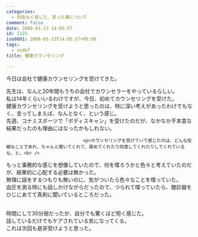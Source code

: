 ```yaml
---
categories:
  - 何気なく感じた、思った事について
comment: false
date: 2008-01-23 14:05:57
id: 1125
iso8601: 2008-01-23T14:05:57+09:00
tags:
  - undef
title: 健康カウンセリング

---
```


<div class="entry-body">
                                 <p>今日は会社で健康カウンセリングを受けてきた。</p>

<p>先生は、なんと20年間もうちの会社でカウンセラーをやっているらしい。<br />
私は14年くらいいるわけですが、今日、初めてカウンセリングを受けた。<br />
健康カウンセリングを受けようと思ったのは、特に深い考えがあったわけでもなく、言ってしまえば、なんとなく、という感じ。<br />
先週、コナミスポーツで「ボディスキャン」を受けたのだが、なかなか不本意な結果だったのも理由にはなったかもしれない。<br /></p>
                              
                                 <p>カウンセリングを受けていて感じたのは、どんな些細なことであれ、ちゃんと聞いてくれて、褒めてくれたり同意してくれたりしてくれているな、と。<br />
もっと事務的な感じを想像していたので、何を喋ろうかと色々と考えていたのだが、結果的に心配する必要は無かった。<br />
無理に話をするつもりも無いのに、気がついたら色々なことを喋っていた。<br />
血圧を測る時にも話しかけながらだったので、つられて喋っていたら、聴診器をひじにあてて真剣に聞いているところだった。</p>

<p><br />
時間にして30分弱だったが、自分でも驚くほど短く感じた。<br />
話しているだけでもケアされている気になってくる。<br />
これは次回も是非受けようと思った。<br /></p>
                              </div>
    	